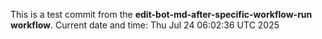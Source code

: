 This is a test commit from the **edit-bot-md-after-specific-workflow-run workflow**.
Current date and time: Thu Jul 24 06:02:36 UTC 2025
